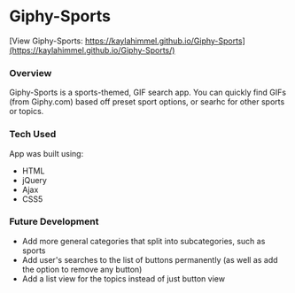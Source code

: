 # Giphy-Sports

[View Giphy-Sports: https://kaylahimmel.github.io/Giphy-Sports](https://kaylahimmel.github.io/Giphy-Sports/)

### Overview
Giphy-Sports is a sports-themed, GIF search app. You can quickly find GIFs (from Giphy.com) based off preset sport options, or searhc for other sports or topics.

### Tech Used
App was built using:
- HTML
- jQuery
- Ajax
- CSS5

### Future Development
- Add more general categories that split into subcategories, such as sports
- Add user's searches to the list of buttons permanently (as well as add the option to remove any button)
- Add a list view for the topics instead of just button view